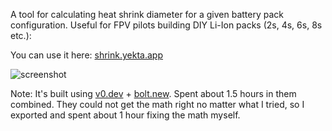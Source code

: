 A tool for calculating heat shrink diameter for a given battery pack configuration. Useful for FPV pilots building DIY Li-Ion packs (2s, 4s, 6s, 8s etc.):

You can use it here: [shrink.yekta.app](https://shrink.yekta.app)

![screenshot](https://github.com/user-attachments/assets/4ebae603-636f-41bb-94fc-a91c2e16f1d9)

Note: It's built using [v0.dev](https://v0.dev) + [bolt.new](https://bolt.new). Spent about 1.5 hours in them combined. They could not get the math right no matter what I tried, so I exported and spent about 1 hour fixing the math myself.
